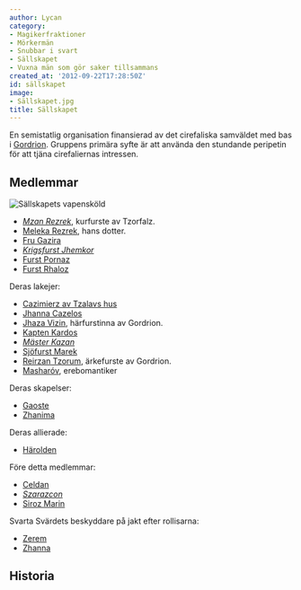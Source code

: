 ```yaml
---
author: Lycan
category:
- Magikerfraktioner
- Mörkermän
- Snubbar i svart
- Sällskapet
- Vuxna män som gör saker tillsammans
created_at: '2012-09-22T17:28:50Z'
id: sällskapet
image:
- Sällskapet.jpg
title: Sällskapet
---
```

En semistatlig organisation finansierad av det cirefaliska samväldet med bas i [Gordrion]. Gruppens primära syfte är att använda den stundande peripetin för att tjäna cirefaliernas intressen.

## Medlemmar

![Sällskapets vapensköld]

-   *[Mzan Rezrek]*, kurfurste av Tzorfalz.
-   [Meleka Rezrek], hans dotter.
-   [Fru Gazira]
-   [*Krigsfurst Jhemkor*]
-   [Furst Pornaz]
-   [Furst Rhaloz]

Deras lakejer:

-   [Cazimierz av Tzalavs hus]
-   [Jhanna Cazelos]
-   [Jhaza Vizin], härfurstinna av Gordrion.
-   [Kapten Kardos]
-   *[Mäster Kazan]*
-   [Sjöfurst Marek]
-   [Reirzan Tzorum], ärkefurste av Gordrion.
-   [Masharóv], erebomantiker

Deras skapelser:

-   [Gaoste]
-   [Zhanima]

Deras allierade:

-   [Härolden]

Före detta medlemmar:

-   [Celdan]
-   *[Szarazcon]*
-   [Siroz Marin]

Svarta Svärdets beskyddare på jakt efter rollisarna:

-   [Zerem]
-   [Zhanna]

## Historia

  [Gordrion]: Gordrion
  [Sällskapets vapensköld]: Sällskapet.jpg "Sällskapets vapensköld"
  [Mzan Rezrek]: Mzan_Rezrek
  [Meleka Rezrek]: Meleka_Rezrek
  [Fru Gazira]: Fru_Gazira
  [*Krigsfurst Jhemkor*]: Krigsfurst_Jhemkor
  [Furst Pornaz]: Furst_Pornaz
  [Furst Rhaloz]: Furst_Rhaloz
  [Cazimierz av Tzalavs hus]: Cazimierz_av_Tzalavs_hus
  [Jhanna Cazelos]: Jhanna_Cazelos
  [Jhaza Vizin]: Jhaza_Vizin
  [Kapten Kardos]: Kapten_Kardos
  [Mäster Kazan]: Mäster_Kazan
  [Sjöfurst Marek]: Sjöfurst_Marek
  [Reirzan Tzorum]: Reirzan_Tzorum
  [Masharóv]: Masharóv
  [Gaoste]: Gaoste
  [Zhanima]: Zhanima
  [Härolden]: Orlik
  [Celdan]: Celdan
  [Szarazcon]: Szarazcon
  [Siroz Marin]: Siroz_Marin
  [Zerem]: Zerem
  [Zhanna]: Zhanna